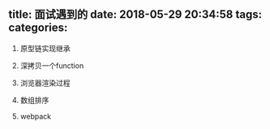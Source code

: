 title: 面试遇到的
date: 2018-05-29 20:34:58
tags:
categories:
---

1. 原型链实现继承

2. 深拷贝一个function

3. 浏览器渲染过程

4. 数组排序

5. webpack